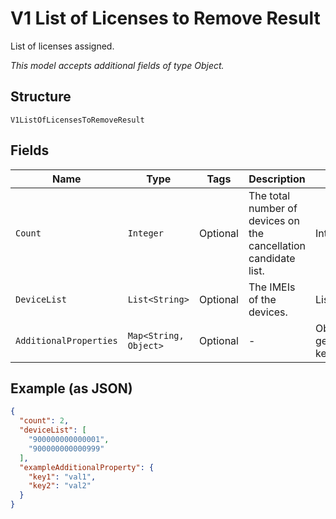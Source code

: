 
# V1 List of Licenses to Remove Result

List of licenses assigned.

*This model accepts additional fields of type Object.*

## Structure

`V1ListOfLicensesToRemoveResult`

## Fields

| Name | Type | Tags | Description | Getter | Setter |
|  --- | --- | --- | --- | --- | --- |
| `Count` | `Integer` | Optional | The total number of devices on the cancellation candidate list. | Integer getCount() | setCount(Integer count) |
| `DeviceList` | `List<String>` | Optional | The IMEIs of the devices. | List<String> getDeviceList() | setDeviceList(List<String> deviceList) |
| `AdditionalProperties` | `Map<String, Object>` | Optional | - | Object getAdditionalProperty(String key) | additionalProperty(String key, Object value) |

## Example (as JSON)

```json
{
  "count": 2,
  "deviceList": [
    "900000000000001",
    "900000000000999"
  ],
  "exampleAdditionalProperty": {
    "key1": "val1",
    "key2": "val2"
  }
}
```

